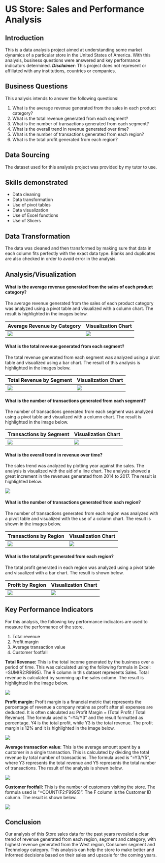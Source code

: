 # US Store: Sales and Performance Analysis 

## Introduction 

This is a data analysis project aimed at understanding some market dynamics of a particular store in the United States of America. With this analysis, business questions were answered and key performance indicators determined. 
**_Disclaimer_**: This project does not represent or affiliated with any institutions, countries or companies. 

## Business Questions

This analysis intends to answer the following questions: 
1.	What is the average revenue generated from the sales in each product category? 
2.	What is the total revenue generated from each segment? 
3.	What is the number of transactions generated from each segment? 
4.	What is the overall trend in revenue generated over time? 
5.	What is the number of transactions generated from each region?
6.	What is the total profit generated from each region?


## Data Sourcing 

The dataset used for this analysis project was provided by my tutor to use. 

## Skills demonstrated
- Data cleaning
- Data transformation
- Use of pivot tables
- Data visualization
- Use of Excel functions
- Use of Slicers

## Data Transformation

The data was cleaned and then transformed by making sure that data in each column fits perfectly with the exact data type. Blanks and duplicates are also checked in order to avoid error in the analysis. 

## Analysis/Visualization 

#### What is the average revenue generated from the sales of each product category? 

The average revenue generated from the sales of each product category was analyzed using a pivot table and visualized with a column chart. The result is highlighted in the images below. 

Average Revenue by Category             |  Visualization Chart
:---------------------------------------| :---------------------------
![](average_revenue_category.png)       | ![](average_revenue_category_visual.png)


#### What is the total revenue generated from each segment? 

The total revenue generated from each segment was analyzed using a pivot table and visualized using  a bar chart. The result of this analysis is highlighted in the images below. 

Total Revenue by Segment           |   Visualization Chart
:------------------------------    | :---------------------------
![](total_revenue_segment.png)     | ![](total_revenue_segment_visual.png)


#### What is the number of transactions generated from each segment? 

The number of transactions generated from each segment was analyzed using a pivot table and visualized with a column chart. The result is highlighted in the image below. 

Transactions by Segment             |  Visualization Chart 
:---------------------------------- | :------------------------
![](transaction_segment.png)        | ![](transaction_segment_visual.png)


#### What is the overall trend in revenue over time?

The sales trend was analyzed by plotting year against the sales. The analysis is visualized with the aid of a line chart. The analysis showed a great increment in the revenues generated from 2014 to 2017.  The result is highlighted below. 

![](sales_trend2.png)

#### What is the number of transactions generated from each region? 

The number of transactions generated from each region was analyzed with a pivot table and visualized with the use of a column chart. The result is shown in the images below. 

Transactions by Region            |  Visualization Chart   
:-------------------------------  | :------------------------ 
![](transaction_region.png)       | ![](transaction_region_visual.png)


#### What is the total profit generated from each region?

The total profit generated in each region was analyzed using a pivot table and visualized with a bar chart. The result is shown below. 

Profit by Region              |     Visualization Chart
:--------------------------   | :--------------------------
![](profit_region.png)        | ![](profit_region_visual.png)

## Key Performance Indicators

For this analysis, the following key performance indicators are used to measure the performance of the store. 
1.	Total revenue 
2.	Profit margin
3.	Average transaction value
4.	Customer footfall

**Total Revenue:** This is the total income generated by the business over a period of time. This was calculated using the following formula in Excel: =SUM(R2:R9995). The R column in this dataset represents Sales. Total revenue is calculated by summing up the sales column. The result is highlighted in the image below.

![](total_revenue_kpi.png) 

**Profit margin:** Profit margin is a financial metric that represents the percentage of revenue a company retains as profit after all expenses are deducted. It is often calculated as: Profit Margin = (Total Profit / Total Revenue). The formula used is “=Y4/Y3” and the result formatted as percentage. Y4 is the total profit, while Y3 is the total revenue. The profit margin is 12% and it is highlighted in the image below. 

![](profit_margin_kpi.png)

**Average transaction value:** This is the average amount spent by a customer in a single transaction. This is calculated by dividing the total revenue by total number of transactions. The formula used is “=Y3/Y5”, where Y3 represents the total revenue and Y5 represents the total number of transactions. The result of the analysis is shown below. 

![](average_transaction_value.png)

**Customer footfall:** This is the number of customers visiting the store. The formula used is “=COUNT(F2:F9995)”. The F column is the Customer ID column. The result is shown below. 

![](customer_footfall.png)

## Conclusion 

Our analysis of this Store sales data for the past years revealed a clear trend of revenue generated from each region, segment and category, with highest revenue generated from the West region, Consumer segment and Technology category. This analysis can help the store to make better and informed decisions based on their sales and upscale for the coming years. 
